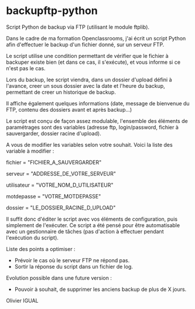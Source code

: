 # backupftp-python
Script Python de backup via FTP (utilisant le module ftplib).

Dans le cadre de ma formation Openclassrooms, j'ai écrit un script Python afin d'effectuer le backup d'un fichier donné, sur un serveur FTP.

Le script utilise une condition permettant de vérifier que le fichier à backuper existe bien (et dans ce cas, il s'exécute), et vous informe si ce n'est pas le cas.

Lors du backup, lee script viendra, dans un dossier d'upload défini à l'avance, creer un sous dossier avec la date et l'heure du backup, permettant de creer un historique de backup.

Il affiche également quelques informations (date, message de bienvenue du FTP, contenu des dossiers avant et après backup...)

Le script est conçu de façon assez modulable, l'ensemble des éléments de paramétrages sont des variables (adresse ftp, login/password, fichier à sauvergarder, dossier racine d'upload).

A vous de modifier les variables selon votre souhait. Voici la liste des variable à modifier :

fichier = "FICHIER_A_SAUVERGARDER"

serveur = "ADDRESSE_DE_VOTRE_SERVEUR"

utilisateur = "VOTRE_NOM_D_UTILISATEUR"

motdepasse = "VOTRE_MOTDEPASSE"

dossier = "LE_DOSSIER_RACINE_D_UPLOAD"

Il suffit donc d'éditer le script avec vos éléments de configuration, puis simplement de l'exécuter.
Ce script a été pensé pour être automatisable avec un gestionnaire de tâches (pas d'action à effectuer pendant l'exécution du script).

Liste des points a optimiser :
- Prévoir le cas où le serveur FTP ne répond pas.
- Sortir la réponse du script dans un fichier de log.

Evolution possible dans une future version :
- Pouvoir à souhait, de supprimer les anciens backup de plus de X jours.


Olivier IGUAL
